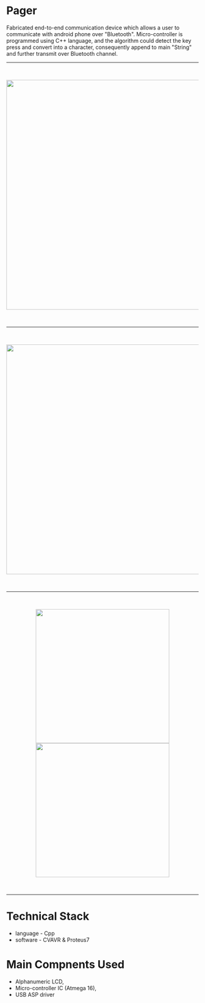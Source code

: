 # Pager

Fabricated end-to-end communication device which allows a user to communicate with android phone over
"Bluetooth". Micro-controller is programmed using C++ language, and the algorithm could detect the 
key press and convert into a character, consequently append to main "String" and further transmit over
Bluetooth channel.

<hr></hr>
 <br>
  <p align="center">
 <kbd><img src="images/3.png" width="600" ></kbd>
 </p>
  <br>
  <hr></hr>
   <br>
 <p align="center">
 <kbd><img src="images/4.png" width="600" ></kbd>
 </p>
   <br>
  <hr></hr>
  <br>
 <p align="center">
 <kbd><img src="images/1.png" width="350" ></kbd>
 <kbd><img src="images/2.png" width="350" ></kbd>
</p>
<br>
<hr></hr>

# Technical Stack
* language - Cpp
* software - CVAVR & Proteus7 

# Main Compnents Used
* Alphanumeric LCD,
* Micro-controller IC (Atmega 16),
* USB ASP driver
